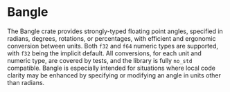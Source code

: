 # Bangle

The Bangle crate provides strongly-typed floating point angles,
specified in radians, degrees, rotations, or percentages,
with efficient and ergonomic conversion between units.
Both `f32` and `f64` numeric types are supported,
with `f32` being the implicit default.
All conversions, for each unit and numeric type,
are covered by tests, and the library is fully `no_std` compatible.
Bangle is especially intended for situations where local code clarity
may be enhanced by specifying or modifying an angle in units other than radians.

